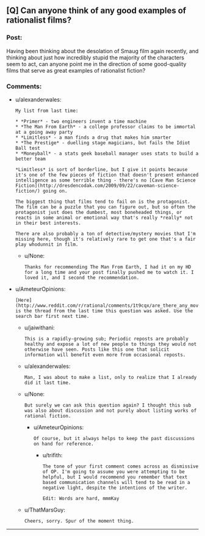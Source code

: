 ## [Q] Can anyone think of any good examples of rationalist films?

### Post:

Having been thinking about the desolation of Smaug film again recently, and thinking about just how incredibly stupid the majority of the characters seem to act, can anyone point me in the direction of some good-quality films that serve as great examples of rationalist fiction?

### Comments:

- u/alexanderwales:
  ```
  My list from last time:

  * *Primer* - two engineers invent a time machine
  * *The Man From Earth* - a college professor claims to be immortal at a going away party
  * *Limitless* - a man finds a drug that makes him smarter
  * *The Prestige* - duelling stage magicians, but fails the Idiot Ball test
  * *Moneyball* - a stats geek baseball manager uses stats to build a better team

  *Limitless* is sort of borderline, but I give it points because it's one of the few pieces of fiction that doesn't present enhanced intelligence as some terrible thing - there's no [Cave Man Science Fiction](http://dresdencodak.com/2009/09/22/caveman-science-fiction/) going on.

  The biggest thing that films tend to fail on is the protagonist. The film can be a puzzle that you can figure out, but so often the protagonist just does the dumbest, most boneheaded things, or reacts in some animal or emotional way that's really *really* not in their best interests.

  There are also probably a ton of detective/mystery movies that I'm missing here, though it's relatively rare to get one that's a fair play whodunnit in film.
  ```

  - u/None:
    ```
    Thanks for recommending The Man From Earth, I had it on my HD for a long time and your post finally pushed me to watch it. I loved it, and I second the recommendation.
    ```

- u/AmeteurOpinions:
  ```
  [Here](http://www.reddit.com/r/rational/comments/1t9cqx/are_there_any_movies_or_other_media_pieces_which/) is the thread from the last time this question was asked. Use the search bar first next time.
  ```

  - u/jaiwithani:
    ```
    This is a rapidly-growing sub; Periodic reposts are probably healthy and expose a lot of new people to things they would not otherwise have seen. Posts like this one that solicit information will benefit even more from occasional reposts.
    ```

  - u/alexanderwales:
    ```
    Man, I was about to make a list, only to realize that I already did it last time.
    ```

  - u/None:
    ```
    But surely we can ask this question again? I thought this sub was also about discussion and not purely about listing works of rational fiction.
    ```

    - u/AmeteurOpinions:
      ```
      Of course, but it always helps to keep the past discussions on hand for reference.
      ```

      - u/trifith:
        ```
        The tone of your first comment comes across as dismissive of OP. I'm going to assume you were attempting to be helpful, but I would recommend you remember that text based communication channels will tend to be read in a negative light, despite the intentions of the writer. 

        Edit: Words are hard, mmmKay
        ```

  - u/ThatMarsGuy:
    ```
    Cheers, sorry. Spur of the moment thing.
    ```

---

